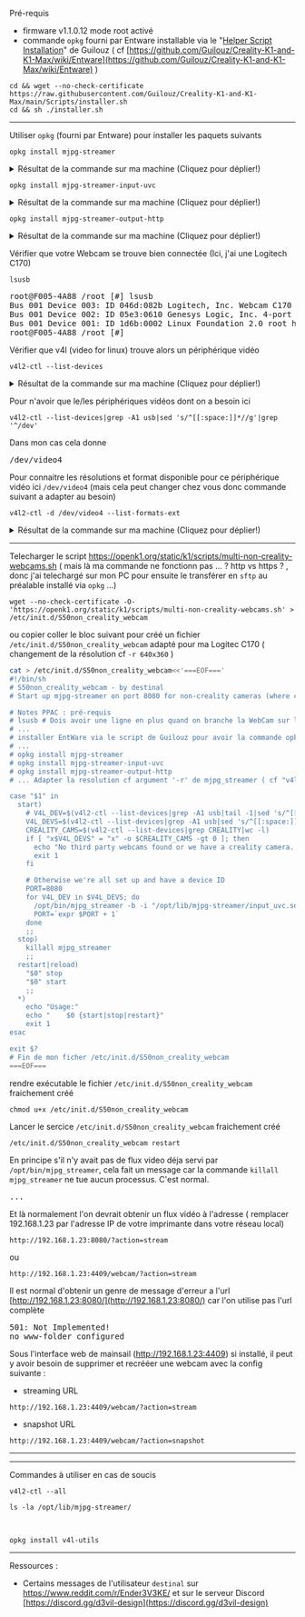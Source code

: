 
Pré-requis
- firmware v1.1.0.12 mode root activé
- commande `opkg` fourni par Entware installable via le "[Helper Script Installation](https://github.com/Guilouz/Creality-K1-and-K1-Max/wiki/Helper-Script-Installation)" de Guilouz ( cf  [https://github.com/Guilouz/Creality-K1-and-K1-Max/wiki/Entware](https://github.com/Guilouz/Creality-K1-and-K1-Max/wiki/Entware) )
~~~
cd && wget --no-check-certificate https://raw.githubusercontent.com/Guilouz/Creality-K1-and-K1-Max/main/Scripts/installer.sh
cd && sh ./installer.sh
~~~

---

Utiliser `opkg` (fourni par Entware) pour installer les paquets suivants
~~~
opkg install mjpg-streamer
~~~
<details>
 <summary>Résultat de la commande sur ma machine (Cliquez pour déplier!)</summary>
<pre>
root@F005-4A88 /root [#] opkg install mjpg-streamer
Installing mjpg-streamer (1.0.0-6) to root...
Downloading http://bin.entware.net/mipselsf-k3.4/mjpg-streamer_1.0.0-6_mipsel-3.4.ipk
Installing libjpeg-turbo (2.1.4-2) to root...
Downloading http://bin.entware.net/mipselsf-k3.4/libjpeg-turbo_2.1.4-2_mipsel-3.4.ipk
Installing libiconv-full (1.17-1) to root...
Downloading http://bin.entware.net/mipselsf-k3.4/libiconv-full_1.17-1_mipsel-3.4.ipk
Installing libv4l (1.22.1-1) to root...
Downloading http://bin.entware.net/mipselsf-k3.4/libv4l_1.22.1-1_mipsel-3.4.ipk
Configuring libiconv-full.
Configuring libjpeg-turbo.
Configuring libv4l.
Configuring mjpg-streamer.
root@F005-4A88 /root [#] 
</pre>
</details>

~~~
opkg install mjpg-streamer-input-uvc
~~~
<details>
 <summary>Résultat de la commande sur ma machine (Cliquez pour déplier!)</summary>
<pre>
// A FAIRE
</pre>
</details>

~~~
opkg install mjpg-streamer-output-http
~~~
<details>
 <summary>Résultat de la commande sur ma machine (Cliquez pour déplier!)</summary>
<pre>
root@F005-4A88 /root [#] opkg install mjpg-streamer-output-http
Installing mjpg-streamer-output-http (1.0.0-6) to root...
Downloading http://bin.entware.net/mipselsf-k3.4/mjpg-streamer-output-http_1.0.0-6_mipsel-3.4.ipk
Configuring mjpg-streamer-output-http.
root@F005-4A88 /root [#] ll /opt/lib/mjpg-streamer/
total 56
drwxr-xr-x    2 root     root          4096 Feb  6 02:09 ./
drwxr-xr-x    6 root     root          4096 Sep  1 21:07 ../
-rw-r--r--    1 root     root         12016 Sep  1 21:07 input_http.so
-rw-r--r--    1 root     root         35760 Sep  1 21:07 output_http.so
root@F005-4A88 /root [#] /etc/init.d/S50non_creality_webcam restart
killall: mjpg_streamer: no process killed
root@F005-4A88 /root [#] 
</pre>
</details>

Vérifier que votre Webcam se trouve bien connectée (Ici, j'ai une Logitech C170)
~~~
lsusb
~~~
<pre>
root@F005-4A88 /root [#] lsusb
Bus 001 Device 003: ID 046d:082b Logitech, Inc. Webcam C170
Bus 001 Device 002: ID 05e3:0610 Genesys Logic, Inc. 4-port hub
Bus 001 Device 001: ID 1d6b:0002 Linux Foundation 2.0 root hub
root@F005-4A88 /root [#] 
</pre>


Vérifier que v4l (video for linux) trouve alors un périphérique vidéo
~~~
v4l2-ctl --list-devices
~~~
<details>
 <summary>Résultat de la commande sur ma machine (Cliquez pour déplier!)</summary>
<pre>
root@F005-4A88 /root [#] v4l2-ctl --list-devices
jz-rot ():
	/dev/video0

Webcam C170 (1.2):
	/dev/media0

Dummy video device (0x0000) (platform:v4l2loopback-000):
	/dev/video3

Webcam C170 (usb-13500000.otg_new-1.2):
	/dev/video4

vpu-felix (vpu-felix):
	/dev/video2

vpu-helix (vpu-helix):
	/dev/video1

root@F005-4A88 /root [#] 
</pre>
</details>

Pour n'avoir que le/les périphériques vidéos dont on a besoin ici
~~~
v4l2-ctl --list-devices|grep -A1 usb|sed 's/^[[:space:]]*//g'|grep '^/dev'
~~~
Dans mon cas cela donne
<pre>
/dev/video4
</pre>


Pour connaitre les résolutions et format disponible pour ce périphérique vidéo ici `/dev/video4` (mais cela peut changer chez vous donc commande suivant a adapter au besoin)
~~~
v4l2-ctl -d /dev/video4 --list-formats-ext
~~~
<details>
 <summary>Résultat de la commande sur ma machine (Cliquez pour déplier!)</summary>
<pre>
root@F005-4A88 /root [#] v4l2-ctl -d /dev/video4 --list-formats-ext
ioctl: VIDIOC_ENUM_FMT
	Type: Video Capture

	[0]: 'YUYV' (YUYV 4:2:2)
		Size: Discrete 640x480
			Interval: Discrete 0.033s (30.000 fps)
			Interval: Discrete 0.067s (15.000 fps)
		Size: Discrete 352x288
			Interval: Discrete 0.033s (30.000 fps)
			Interval: Discrete 0.067s (15.000 fps)
		Size: Discrete 320x240
			Interval: Discrete 0.033s (30.000 fps)
			Interval: Discrete 0.067s (15.000 fps)
		Size: Discrete 176x144
			Interval: Discrete 0.033s (30.000 fps)
			Interval: Discrete 0.067s (15.000 fps)
		Size: Discrete 160x120
			Interval: Discrete 0.033s (30.000 fps)
			Interval: Discrete 0.067s (15.000 fps)
		Size: Discrete 544x288
			Interval: Discrete 0.033s (30.000 fps)
			Interval: Discrete 0.067s (15.000 fps)
		Size: Discrete 432x240
			Interval: Discrete 0.033s (30.000 fps)
			Interval: Discrete 0.067s (15.000 fps)
		Size: Discrete 320x176
			Interval: Discrete 0.033s (30.000 fps)
			Interval: Discrete 0.067s (15.000 fps)
		Size: Discrete 640x360
			Interval: Discrete 0.033s (30.000 fps)
			Interval: Discrete 0.067s (15.000 fps)
	[1]: 'MJPG' (Motion-JPEG, compressed)
		Size: Discrete 640x480
			Interval: Discrete 0.033s (30.000 fps)
			Interval: Discrete 0.067s (15.000 fps)
		Size: Discrete 352x288
			Interval: Discrete 0.033s (30.000 fps)
			Interval: Discrete 0.067s (15.000 fps)
		Size: Discrete 320x240
			Interval: Discrete 0.033s (30.000 fps)
			Interval: Discrete 0.067s (15.000 fps)
		Size: Discrete 176x144
			Interval: Discrete 0.033s (30.000 fps)
			Interval: Discrete 0.067s (15.000 fps)
		Size: Discrete 160x120
			Interval: Discrete 0.033s (30.000 fps)
			Interval: Discrete 0.067s (15.000 fps)
		Size: Discrete 544x288
			Interval: Discrete 0.033s (30.000 fps)
			Interval: Discrete 0.067s (15.000 fps)
		Size: Discrete 432x240
			Interval: Discrete 0.033s (30.000 fps)
			Interval: Discrete 0.067s (15.000 fps)
		Size: Discrete 320x176
			Interval: Discrete 0.033s (30.000 fps)
			Interval: Discrete 0.067s (15.000 fps)
		Size: Discrete 640x360
			Interval: Discrete 0.033s (30.000 fps)
			Interval: Discrete 0.067s (15.000 fps)
		Size: Discrete 800x480
			Interval: Discrete 0.033s (30.000 fps)
			Interval: Discrete 0.067s (15.000 fps)
		Size: Discrete 1024x768
			Interval: Discrete 0.033s (30.000 fps)
			Interval: Discrete 0.067s (15.000 fps)
root@F005-4A88 /root [#] 
</pre>
</details>

---

Telecharger le script https://openk1.org/static/k1/scripts/multi-non-creality-webcams.sh
( mais là ma commande ne fonctionn pas ... ? http vs https ? , donc j'ai telechargé sur mon PC pour ensuite le transférer en `sftp` au préalable installé via `opkg` ...)
~~~
wget --no-check-certificate -O- 'https://openk1.org/static/k1/scripts/multi-non-creality-webcams.sh' > /etc/init.d/S50non_creality_webcam
~~~

ou copier coller le bloc suivant pour créé un fichier `/etc/init.d/S50non_creality_webcam` adapté pour ma Logitec C170 ( changement de la résolution cf `-r 640x360` )
~~~ bash
cat > /etc/init.d/S50non_creality_webcam<<'===EOF==='
#!/bin/sh
# S50non_creality_webcam - by destinal
# Start up mjpg-streamer on port 8080 for non-creality cameras (where cam_app doesn't autostart)

# Notes PPAC : pré-requis 
# lsusb # Dois avoir une ligne en plus quand on branche la WebCam sur l'un des ports USB du NebulaPad
# ...
# installer EntWare via le script de Guilouz pour avoir la commande opkg cf https://github.com/Guilouz/Creality-K1-and-K1-Max/wiki/Entware
# ...
# opkg install mjpg-streamer
# opkg install mjpg-streamer-input-uvc
# opkg install mjpg-streamer-output-http
# ... Adapter la resolution cf argument '-r' de mjpg_streamer ( cf "v4l2-ctl --list-devices|grep -A1 usb|sed 's/^[[:space:]]*//g'|grep '^/dev'" et "v4l2-ctl -d /dev/video4 --list-formats-ext" )

case "$1" in
  start)
    # V4L_DEV=$(v4l2-ctl --list-devices|grep -A1 usb|tail -1|sed 's/^[[:space:]]*//g')
    V4L_DEVS=$(v4l2-ctl --list-devices|grep -A1 usb|sed 's/^[[:space:]]*//g'|grep '^/dev')
    CREALITY_CAMS=$(v4l2-ctl --list-devices|grep CREALITY|wc -l)
    if [ "x$V4L_DEVS" = "x" -o $CREALITY_CAMS -gt 0 ]; then
      echo "No third party webcams found or we have a creality camera. Bailing!"
      exit 1
    fi

    # Otherwise we're all set up and have a device ID
    PORT=8080
    for V4L_DEV in $V4L_DEVS; do
      /opt/bin/mjpg_streamer -b -i "/opt/lib/mjpg-streamer/input_uvc.so -d $V4L_DEV -r 640x360 -f 15" -o "/opt/lib/mjpg-streamer/output_http.so -p $PORT"
      PORT=`expr $PORT + 1` 
    done
    ;;
  stop)
    killall mjpg_streamer
    ;;
  restart|reload)
    "$0" stop
    "$0" start
    ;;
  *)
    echo "Usage:"
    echo "    $0 {start|stop|restart}"
    exit 1
esac

exit $?
# Fin de mon ficher /etc/init.d/S50non_creality_webcam
===EOF===

~~~

rendre exécutable le fichier `/etc/init.d/S50non_creality_webcam` fraichement créé
~~~
chmod u+x /etc/init.d/S50non_creality_webcam
~~~



Lancer le sercice `/etc/init.d/S50non_creality_webcam` fraichement créé
~~~
/etc/init.d/S50non_creality_webcam restart
~~~
En principe s'il n'y avait pas de flux video déja servi par `/opt/bin/mjpg_streamer`, cela fait un message car la commande `killall mjpg_streamer` ne tue aucun processus. C'est normal.
<pre>
...
</pre>


Et là normalement l'on devrait obtenir un flux vidéo à l'adresse ( remplacer 192.168.1.23 par l'adresse IP de votre imprimante dans votre réseau local)
~~~
http://192.168.1.23:8080/?action=stream
~~~
ou 
~~~
http://192.168.1.23:4409/webcam/?action=stream
~~~

Il est normal d'obtenir un genre de message d'erreur a l'url [http://192.168.1.23:8080/](http://192.168.1.23:8080/) car l'on utilise pas l'url complète
<pre>
501: Not Implemented!
no www-folder configured
</pre>


Sous l'interface web de mainsail (http://192.168.1.23:4409) si installé, il peut y avoir besoin de supprimer et recrééer une webcam avec la config suivante : 
 - streaming URL
~~~
http://192.168.1.23:4409/webcam/?action=stream
~~~
 - snapshot URL
~~~
http://192.168.1.23:4409/webcam/?action=snapshot
~~~

---

---

Commandes à utiliser en cas de soucis

~~~
v4l2-ctl --all
~~~

~~~
ls -la /opt/lib/mjpg-streamer/
~~~
<pre>

</pre>

~~~
opkg install v4l-utils
~~~

---


Ressources :
 - Certains messages de l'utilisateur `destinal` sur https://www.reddit.com/r/Ender3V3KE/ et sur le serveur Discord [https://discord.gg/d3vil-design](https://discord.gg/d3vil-design)
